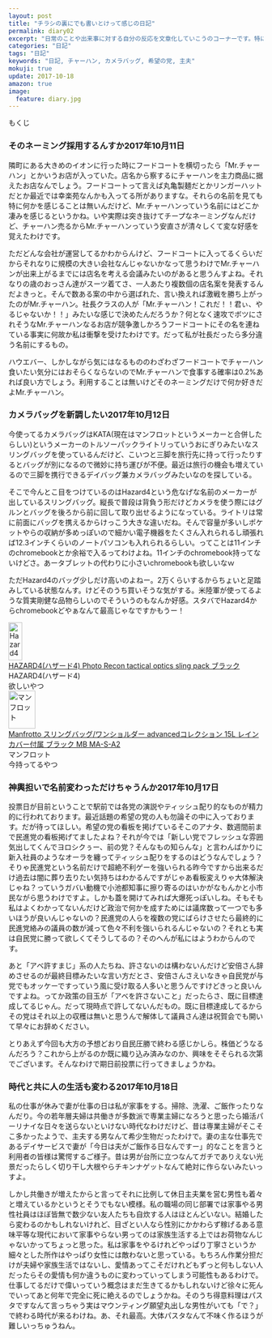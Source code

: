 ```yaml
---
layout: post
title: "チラシの裏にでも書いとけって感じの日記"
permalink: diary02
excerpt: "日常のことや出来事に対する自分の反応を文章化していこうのコーナーです。特にテーマも設けずにつらつらと書いていくとっても楽しいコーナーです。見る人にとって楽しいコーナーかどうかは定かではありませんよー"
categories: "日記"
tags: "日記"
keywords: "日記, チャーハン, カメラバッグ, 希望の党, 主夫"
mokuji: true
update: 2017-10-18
amazon: true
image:
  feature: diary.jpg
---
```


<div id="mokuji"><span>もくじ</span></div>

### そのネーミング採用するんすか2017年10月11日

隣町にある大きめのイオンに行った時にフードコートを横切ったら「Mr.チャーハン」とかいうお店が入っていた。店名から察するにチャーハンを主力商品に据えたお店なんでしょう。フードコートって言えば丸亀製麺だとかリンガーハットだとか最近では幸楽苑なんかも入ってる所がありますな。それらの名前を見ても特に何かを感じることは無いんだけど、Mr.チャーハンっていう名前にはどこか凄みを感じるというかね。いや実際は突き抜けてチープなネーミングなんだけど、チャーハン売るからMr.チャーハンっていう安直さが清々しくて変な好感を覚えたわけです。

ただどんな会社が運営してるかわからんけど、フードコートに入ってるくらいだからそれなりに規模の大きい会社なんじゃないかなって思うわけでMr.チャーハンが出来上がるまでには店名を考える会議みたいのがあると思うんすよね。それなりの歳のおっさん達がスーツ着てさ、一人あたり複数個の店名案を発表するんだよきっと。そんで数ある案の中から選ばれた、言い換えれば激戦を勝ち上がったのがMr.チャーハン。社長クラスの人が「Mr.チャーハン！これだ！！君ぃ、やるじゃないか！！」みたいな感じで決めたんだろうか？何となく速攻でボツにされそうなMr.チャーハンなるお店が競争激しかろうフードコートにその名を連ねている事実に何故か私は衝撃を受けたわけです。だって私が社長だったら多分違う名前にするもの。

ハウエバー、しかしながら気にはなるもののわざわざフードコートでチャーハン食いたい気分にはおそらくならないのでMr.チャーハンで食事する確率は0.2%あれば良い方でしょう。利用することは無いけどそのネーミングだけで何か好きだよMr.チャーハン。

### カメラバッグを新調したい2017年10月12日

今使ってるカメラバッグはKATA(現在はマンフロットというメーカーと合併したらしい)というメーカーのトルソーパックライトリっていうおにぎりみたいなスリングバッグを使っているんだけど、こいつと三脚を旅行先に持って行ったりするとバッグが別になるので微妙に持ち運びが不便。最近は旅行の機会も増えているので三脚を携行できるデイバッグ兼カメラバッグみたいなのを探している。

そこで今んとこ目をつけているのはHazard4という危なげな名前のメーカーが出しているスリングバッグ。縦長で普段は背負う形だけどカメラを使う際にはグルンとバッグを後ろから前に回して取り出せるようになっている。ライトリは常に前面にバッグを携えるからけっこう大きな違いだね。そんで容量が多いしポケットやらの収納が多めっぽいので細かい電子機器をたくさん入れられるし頑張れば12.3インチくらいのノートパソコンも入れられるらしい。ってことは11インチのchromebookとか余裕で入るってわけよね。11インチのchromebook持ってないけどさ。あータブレットの代わりに小さいchromebookも欲しいなｗ

ただHazard4のバッグ少しだけ高いのよねー。2万くらいするからちょいと足踏みしている状態なんす。けどそのうち買いそうな気がする。米陸軍が使ってるような質実剛健な品物らしいのでそういうのもなんか好感。スタバでHazard4からchromebookどやぁなんて最高じゃなですかもうー！

<div class="babylink-box"><div class="babylink-image"><a href="http://amzn.to/2ydVCXz" rel="nofollow" target="_blank"><img alt="Hazard4" src="https://images-fe.ssl-images-amazon.com/images/I/414fEyCeBrL._SL75_.jpg" width="27" height="75" /></a></div><div class="babylink-info"><div class="babylink-title"><a href="http://amzn.to/2ydVCXz" rel="nofollow" target="_blank">HAZARD4(ハザード4) Photo Recon tactical optics sling pack ブラック</a></div><div class="babylink-manufacturer">HAZARD4(ハザード4)</div><div class="babylink-description">欲しいやつ</div></div><div class="booklink-footer" style="clear: left"></div></div>

<div class="babylink-box"><div class="babylink-image"><a href="http://amzn.to/2hD62pd" rel="nofollow" target="_blank"><img alt="マンフロット" src="https://images-fe.ssl-images-amazon.com/images/I/41LdirUZdIL._SL75_.jpg" width="53" height="75" /></a></div><div class="babylink-info"><div class="babylink-title"><a href="http://amzn.to/2hD62pd" rel="nofollow" target="_blank">Manfrotto スリングバッグ/ワンショルダー advancedコレクション 15L レインカバー付属 ブラック MB MA-S-A2</a></div><div class="babylink-manufacturer">マンフロット</div><div class="babylink-description">今持ってるやつ</div></div><div class="booklink-footer" style="clear: left"></div></div>

### 神輿担いで名前変わっただけちゃうんか2017年10月17日

投票日が目前ということで駅前では各党の演説やティッシュ配り的なものが精力的に行われております。最近話題の希望の党の人も勿論その中に入っております。だが待ってほしい。希望の党の看板を掲げているそこのアナタ、数週間前まで民進党の看板掲げてましたよね？それが今では「新しい党でフレッシュな雰囲気出してくんでヨロシクぅー、前の党？そんなもの知らんな」と言わんばかりに新入社員のようなオーラを纏ってティッシュ配りをするのはどうなんでしょう？そりゃ民進党という名前だけで超絶不利ゲーを強いられる昨今ですから出来るだけ過去は闇に葬り去りたい気持ちはわかるんですがじゃあ看板変えりゃ大体解決じゃね？っていうガバい動機で小池都知事に擦り寄るのはいかがなもんかと小市民ながら思うわけですよ。しかも蓋を開けてみれば大爆死っぽいしね。そもそも私はよくわかってないんだけど政治で何かを成すためには議席数って一つでも多いほうが良いんじゃないの？民進党の人らを複数の党にばらけさせたら最終的に民進党絡みの議員の数が減って色々不利を強いられるんじゃないの？それとも実は自民党に勝って欲しくてそうしてるの？そのへんが私にはようわからんのです。

あと「アベ許すまじ」系の人たちね、許さないのは構わないんだけど安倍さん辞めさせるのが最終目標みたいな言い方だとさ、安倍さんさえいなきゃ自民党が与党でもオッケーですっていう風に受け取る人多いと思うんですけどきっと良いんですよね。ってか政策の目玉が「アベを許さないこと」だったらさ、既に目標達成してるじゃん。だって現時点で許してないんだもの。既に目標達成してるからその党はそれ以上の収穫は無いと思うんで解体して議員さん達は祝賀会でも開いて早々にお辞めください。

とりあえず今回も大方の予想どおり自民圧勝で終わる感じかしら。株価どうなるんだろう？これから上がるのか既に織り込み済みなのか、興味をそそられる次第でございます。そんなわけで期日前投票に行ってきましょうかね。

### 時代と共に人の生活も変わる2017年10月18日

私の仕事が休みで妻が仕事の日は私が家事をする。掃除、洗濯、ご飯作ったりなんだり。今の若年層夫婦は共働きが多数派で専業主婦になろうと思ったら婚活パーリナイな日々を送らないといけない時代なわけだけど、昔は専業主婦がそこそこ多かったようで、主夫する男なんて希少生物だったわけで。妻の主な仕事先であるデイサービスで妻が「今日は夫がご飯作る日なんですー」的なことを言うと利用者の皆様は驚愕するご様子。昔は男が台所に立つなんてガチでありえない光景だったらしく切り干し大根やらチキンナゲットなんて絶対に作らないみたいっすよ。

しかし共働きが増えたからと言ってそれに比例して休日主夫業を営む男性も着々と増えているかというとそうでもない模様。私の職場の同じ部署では家事やる男性社員はほぼ皆無で数少ない友人たちも自炊する人はほとんどいない。結婚したら変わるのかもしれないけれど、目ざとい人なら性別にかかわらず稼げるある意味平等な現代において家事やらない男ってのは家族生活する上ではお荷物なんじゃないかってちょっと思った。私は家事をやるけれどやっぱり丁寧さというか細々とした所作はやっぱり女性には敵わないと思っている。もちろん作業分担だけが夫婦や家族生活ではないし、愛情あってこそだけれどもずっと何もしない人だったらその愛情も何か違うものに変わっていってしまう可能性もあるわけで。仕事してるだけで偉いっていう概念はまだ生きてるかもしれないけど徐々に死んでいってあと何年で完全に死に絶えるのでしょうかね。そのうち得意料理はパスタですなんて言っちゃう実はマウンティング願望丸出しな男性がいても「で？」で終わる時代が来るわけね。あ、それ最高。大体パスタなんて不味く作るほうが難しいっちゅうねん。